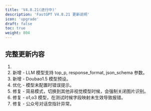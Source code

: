 ```yaml
---
title: 'V4.8.21(进行中)'
description: 'FastGPT V4.8.21 更新说明'
icon: 'upgrade'
draft: false
toc: true
weight: 804
---
```




## 完整更新内容

1. 
2. 新增 - LLM 模型支持 top_p, response_format, json_schema 参数。
3. 新增 - Doubao1.5 模型预设。
4. 优化 - 模型未配置时错误提示。
5. 修复 - 简易模式，切换到其他非视觉模型时候，会强制关闭图片识别。
6. 修复 - o1,o3 模型，在测试时候字段映射未生效导致报错。
7. 修复 - 公众号对话空指针异常。